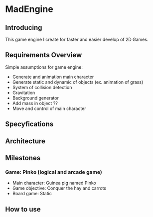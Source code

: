 # MadEngine

## Introducing 
This game engine I create for faster and easier develop of 2D Games.

## Requirements Overview
Simple assumptions for game engine:
* Generate and animation main character
* Generate static and dynamic of objects (ex. animation of grass)
* System of collision detection
* Gravitation
* Background generator
* Add mass in object ??
* Move and control of main character

## Specyfications


## Architecture

## Milestones

### Game: Pinko (logical and arcade game)
* Main character: Guinea pig named Pinko
* Game objective: Conquer the hay and carrots
* Board game: Static

## How to use
